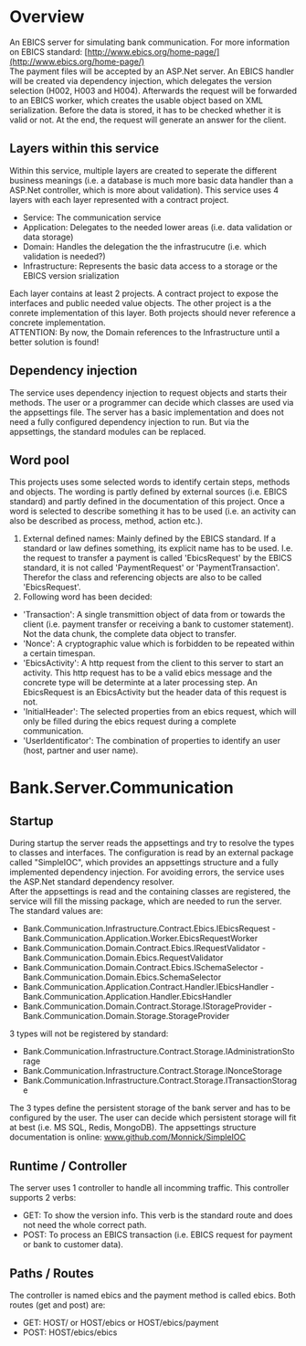 # Overview
An EBICS server for simulating bank communication. For more information on EBICS standard: [http://www.ebics.org/home-page/](http://www.ebics.org/home-page/)   
The payment files will be accepted by an ASP.Net server. An EBICS handler will be created via dependency injection, which delegates the version selection (H002, H003 and H004). Afterwards the request will be forwarded to an EBICS worker, which creates the usable object based on XML serialization. Before the data is stored, it has to be checked whether it is valid or not. At the end, the request will generate an answer for the client.

## Layers within this service
Within this service, multiple layers are created to seperate the different business meanings (i.e. a database is much more basic data handler than a ASP.Net controller, which is more about validation). This service uses 4 layers with each layer represented with a contract project.
* Service: The communication service   
* Application: Delegates to the needed lower areas (i.e. data validation or data storage)   
* Domain: Handles the delegation the the infrastrucutre (i.e. which validation is needed?)   
* Infrastructure: Represents the basic data access to a storage or the EBICS version srialization   

Each layer contains at least 2 projects. A contract project to expose the interfaces and public needed value objects. The other project is a the conrete implementation of this layer. Both projects should never reference a concrete implementation.   
ATTENTION: By now, the Domain references to the Infrastructure until a better solution is found!

## Dependency injection
The service uses dependency injection to request objects and starts their methods. The user or a programmer can decide which classes are used via the appsettings file. The server has a basic implementation and does not need a fully configured dependency injection to run. But via the appsettings, the standard modules can be replaced.

## Word pool
This projects uses some selected words to identify certain steps, methods and objects. The wording is partly defined by external sources (i.e. EBICS standard) and partly defined in the documentation of this project. Once a word is selected to describe something it has to be used (i.e. an activity can also be described as process, method, action etc.).
1. External defined names: Mainly defined by the EBICS standard. If a standard or law defines something, its explicit name has to be used. I.e. the request to transfer a payment is called 'EbicsRequest' by the EBICS standard, it is not called 'PaymentRequest' or 'PaymentTransaction'. Therefor the class and referencing objects are also to be called 'EbicsRequest'.
2. Following word has been decided:
* 'Transaction': A single transmittion object of data from or towards the client (i.e. payment transfer or receiving a bank to customer statement). Not the data chunk, the complete data object to transfer.
* 'Nonce': A cryptographic value which is forbidden to be repeated within a certain timespan.
* 'EbicsActivity': A http request from the client to this server to start an activity. This http request has to be a valid ebics message and the concrete type will be determinte at a later processing step. An EbicsRequest is an EbicsActivity but the header data of this request is not.
* 'InitialHeader': The selected properties from an ebics request, which will only be filled during the ebics request during a complete communication.
* 'UserIdentificator': The combination of properties to identify an user (host, partner and user name).   

# Bank.Server.Communication
## Startup
During startup the server reads the appsettings and try to resolve the types to classes and interfaces. The configuration is read by an external package called "SimpleIOC", which provides an appsettings structure and a fully implemented dependency injection. For avoiding errors, the service uses the ASP.Net standard dependency resolver.   
After the appsettings is read and the containing classes are registered, the service will fill the missing package, which are needed to run the server.   
The standard values are:
* Bank.Communication.Infrastructure.Contract.Ebics.IEbicsRequest - Bank.Communication.Application.Worker.EbicsRequestWorker   
* Bank.Communication.Domain.Contract.Ebics.IRequestValidator - Bank.Communication.Domain.Ebics.RequestValidator   
* Bank.Communication.Domain.Contract.Ebics.ISchemaSelector - Bank.Communication.Domain.Ebics.SchemaSelector   
* Bank.Communication.Application.Contract.Handler.IEbicsHandler - Bank.Communication.Application.Handler.EbicsHandler   
* Bank.Communication.Domain.Contract.Storage.IStorageProvider - Bank.Communication.Domain.Storage.StorageProvider   

3 types will not be registered by standard:
* Bank.Communication.Infrastructure.Contract.Storage.IAdministrationStorage   
* Bank.Communication.Infrastructure.Contract.Storage.INonceStorage   
* Bank.Communication.Infrastructure.Contract.Storage.ITransactionStorage   

The 3 types define the persistent storage of the bank server and has to be configured by the user. The user can decide which persistent storage will fit at best (i.e. MS SQL, Redis, MongoDB).
The appsettings structure documentation is online: www.github.com/Monnick/SimpleIOC
## Runtime / Controller
The server uses 1 controller to handle all incomming traffic. This controller supports 2 verbs:
* GET: To show the version info. This verb is the standard route and does not need the whole correct path.   
* POST: To process an EBICS transaction (i.e. EBICS request for payment or bank to customer data).   

## Paths / Routes
The controller is named ebics and the payment method is called ebics. Both routes (get and post) are:
* GET: HOST/ or HOST/ebics or HOST/ebics/payment   
* POST: HOST/ebics/ebics   
